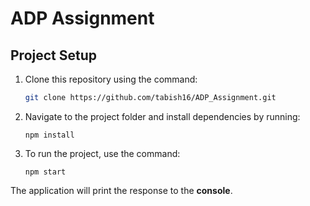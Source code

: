 # ADP Assignment

## Project Setup

1. Clone this repository using the command:
   ```bash
   git clone https://github.com/tabish16/ADP_Assignment.git
   ```

2. Navigate to the project folder and install dependencies by running:
   ```
   npm install
   ```

3. To run the project, use the command:
   ```
   npm start
   ```

The application will print the response to the **console**.

